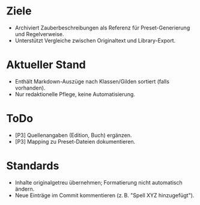 # Ziele
- Archiviert Zauberbeschreibungen als Referenz für Preset-Generierung und Regelverweise.
- Unterstützt Vergleiche zwischen Originaltext und Library-Export.

# Aktueller Stand
- Enthält Markdown-Auszüge nach Klassen/Gilden sortiert (falls vorhanden).
- Nur redaktionelle Pflege, keine Automatisierung.

# ToDo
- [P3] Quellenangaben (Edition, Buch) ergänzen.
- [P3] Mapping zu Preset-Dateien dokumentieren.

# Standards
- Inhalte originalgetreu übernehmen; Formatierung nicht automatisch ändern.
- Neue Einträge im Commit kommentieren (z. B. "Spell XYZ hinzugefügt").
